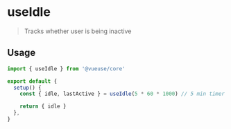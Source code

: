# useIdle

> Tracks whether user is being inactive

## Usage

```jsx
import { useIdle } from '@vueuse/core'

export default {
  setup() {
    const { idle, lastActive } = useIdle(5 * 60 * 1000) // 5 min timer

    return { idle }
  },
}
```
